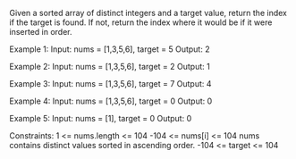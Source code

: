 Given a sorted array of distinct integers and a target value, return the index if the target is found. If not, return the index where it would be if it were inserted in order.

Example 1:
Input: nums = [1,3,5,6], target = 5
Output: 2

Example 2:
Input: nums = [1,3,5,6], target = 2
Output: 1

Example 3:
Input: nums = [1,3,5,6], target = 7
Output: 4

Example 4:
Input: nums = [1,3,5,6], target = 0
Output: 0

Example 5:
Input: nums = [1], target = 0
Output: 0

Constraints:
1 <= nums.length <= 104
-104 <= nums[i] <= 104
nums contains distinct values sorted in ascending order.
-104 <= target <= 104
